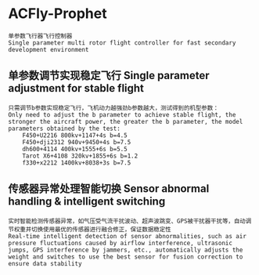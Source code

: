 # ACFly-Prophet
    单参数飞行器飞行控制器       
    Single parameter multi rotor flight controller for fast secondary development environment

## 单参数调节实现稳定飞行 Single parameter adjustment for stable flight
    只需调节b参数实现稳定飞行，飞机动力越强劲b参数越大，测试得到的机型参数：     
    Only need to adjust the b parameter to achieve stable flight, the stronger the aircraft power, the greater the b parameter, the model parameters obtained by the test:      
        F450+U2216 800kv+1147+4s b=4.5      
        F450+dji2312 940v+9450+4s b=7.5     
        dh600+4114 400kv+1555+6s b=5.5      
        Tarot X6+4108 320kv+1855+6s b=1.2     
        f330+x2212 1400kv+8038+3s b=7.5     
   
## 传感器异常处理智能切换 Sensor abnormal handling & intelligent switching
    实时智能检测传感器异常，如气压受气流干扰波动、超声波跳变、GPS被干扰器干扰等，自动调节权重并切换使用最优的传感器进行融合修正，保证数据稳定性     
    Real-time intelligent detection of sensor abnormalities, such as air pressure fluctuations caused by airflow interference, ultrasonic jumps, GPS interference by jammers, etc., automatically adjusts the weight and switches to use the best sensor for fusion correction to ensure data stability     
